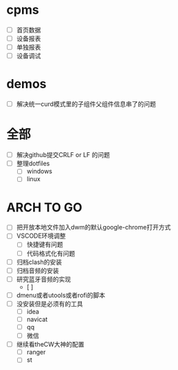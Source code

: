# cpms
  - [ ] 首页数据
  - [ ] 设备报表
  - [ ] 单独报表
  - [ ] 设备调试

# demos
  - [ ] 解决统一curd模式里的子组件父组件信息串了的问题

# 全部
  - [ ] 解决github提交CRLF or LF 的问题
  - [ ] 整理dotfiles
    - [ ] windows
    - [ ] linux

# ARCH TO GO
  - [ ] 把开放本地文件加入dwm的默认google-chrome打开方式
  - [ ] VSCODE环境调整
    - [ ] 快捷键有问题
    - [ ] 代码格式化有问题
  - [ ] 归档clash的安装
  - [ ] 归档音频的安装
  - [ ] 研究蓝牙音频的实现
    - [ ] 
  - [ ] dmenu或者utools或者rofi的脚本
  - [ ] 没安装但是必须有的工具
    - [ ] idea
    - [ ] navicat
    - [ ] qq
    - [ ] 微信
  - [ ] 继续看theCW大神的配置
    - [ ] ranger
    - [ ] st